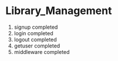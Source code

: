 # Library_Management

1. signup completed
2. login completed
3. logout completed
4. getuser completed
5. middleware completed